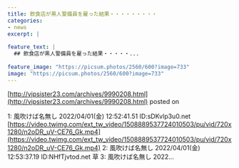 ```yaml
---
title: 飲食店が黒人警備員を雇った結果・・・・・・・・・
categories:
- news
excerpt: |
  
feature_text: |
  ## 飲食店が黒人警備員を雇った結果・・・・・...
  
feature_image: "https://picsum.photos/2560/600?image=733"
image: "https://picsum.photos/2560/600?image=733"
---
```


[http://vipsister23.com/archives/9990208.html](http://vipsister23.com/archives/9990208.html)
posted on 

<!--more-->

1: 風吹けば名無し 2022/04/01(金) 12:52:41.51 ID:sDKvlp3u0.net [https://video.twimg.com/ext_tw_video/1508889537724010503/pu/vid/720x1280/n2oDR_uV-CE76_Gk.mp4](https://video.twimg.com/ext_tw_video/1508889537724010503/pu/vid/720x1280/n2oDR_uV-CE76_Gk.mp4) 2: 風吹けば名無し 2022/04/01(金) 12:53:37.19 ID:NHfTjvtod.net 草 3: 風吹けば名無し 2022...
